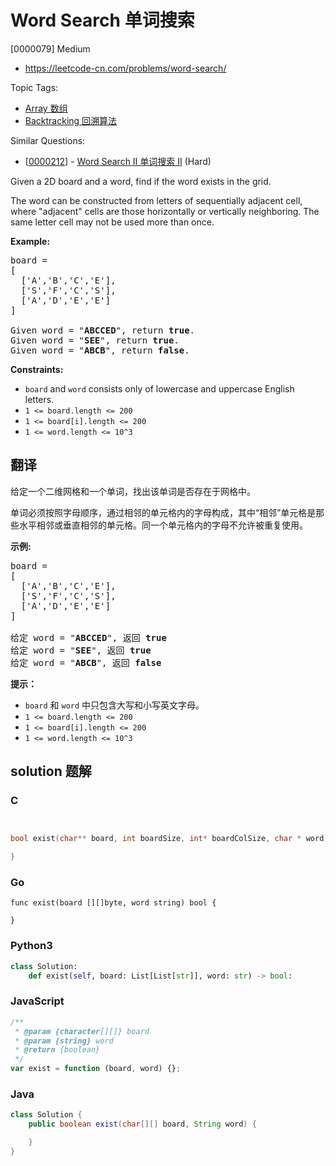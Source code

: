 # Word Search 单词搜索

[0000079] Medium

- https://leetcode-cn.com/problems/word-search/

Topic Tags:

- [Array 数组](https://leetcode-cn.com/tag/array/)
- [Backtracking 回溯算法](https://leetcode-cn.com/tag/backtracking/)

Similar Questions:

- [[0000212](https://leetcode-cn.com/problems/word-search-ii/)] - [Word Search II 单词搜索 II](./0000212.word-search-ii.md) (Hard)

Given a 2D board and a word, find if the word exists in the grid.

The word can be constructed from letters of sequentially adjacent cell, where "adjacent" cells are those horizontally or vertically neighboring. The same letter cell may not be used more than once.

**Example:**

<pre>board =
[
  ['A','B','C','E'],
  ['S','F','C','S'],
  ['A','D','E','E']
]

Given word = "<strong>ABCCED</strong>", return <strong>true</strong>.
Given word = "<strong>SEE</strong>", return <strong>true</strong>.
Given word = "<strong>ABCB</strong>", return <strong>false</strong>.
</pre>

**Constraints:**

- `board` and `word` consists only of lowercase and uppercase English letters.
- `1 <= board.length <= 200`
- `1 <= board[i].length <= 200`
- `1 <= word.length <= 10^3`

## 翻译

给定一个二维网格和一个单词，找出该单词是否存在于网格中。

单词必须按照字母顺序，通过相邻的单元格内的字母构成，其中“相邻”单元格是那些水平相邻或垂直相邻的单元格。同一个单元格内的字母不允许被重复使用。

**示例:**

<pre>board =
[
  ['A','B','C','E'],
  ['S','F','C','S'],
  ['A','D','E','E']
]

给定 word = "<strong>ABCCED</strong>", 返回 <strong>true</strong>
给定 word = "<strong>SEE</strong>", 返回 <strong>true</strong>
给定 word = "<strong>ABCB</strong>", 返回 <strong>false</strong></pre>

**提示：**

- `board` 和 `word` 中只包含大写和小写英文字母。
- `1 <= board.length <= 200`
- `1 <= board[i].length <= 200`
- `1 <= word.length <= 10^3`

## solution 题解

### C

```c


bool exist(char** board, int boardSize, int* boardColSize, char * word){

}


```

### Go

```golang
func exist(board [][]byte, word string) bool {

}
```

### Python3

```python
class Solution:
    def exist(self, board: List[List[str]], word: str) -> bool:
```

### JavaScript

```javascript
/**
 * @param {character[][]} board
 * @param {string} word
 * @return {boolean}
 */
var exist = function (board, word) {};
```

### Java

```java
class Solution {
    public boolean exist(char[][] board, String word) {

    }
}
```
